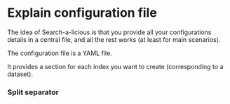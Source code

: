 # Explain configuration file

The idea of Search-a-licious is that you provide all your configurations details in a central file,
and all the rest works (at least for main scenarios).

The configuration file is a YAML file.

It provides a section for each index you want to create (corresponding to a dataset).



### Split separator